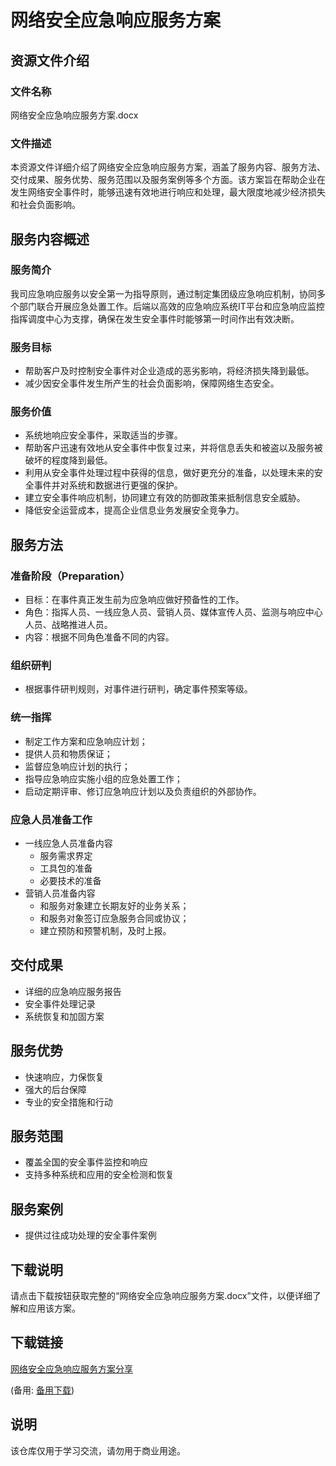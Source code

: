 # 网络安全应急响应服务方案

## 资源文件介绍

### 文件名称
网络安全应急响应服务方案.docx

### 文件描述
本资源文件详细介绍了网络安全应急响应服务方案，涵盖了服务内容、服务方法、交付成果、服务优势、服务范围以及服务案例等多个方面。该方案旨在帮助企业在发生网络安全事件时，能够迅速有效地进行响应和处理，最大限度地减少经济损失和社会负面影响。

## 服务内容概述

### 服务简介
我司应急响应服务以安全第一为指导原则，通过制定集团级应急响应机制，协同多个部门联合开展应急处置工作。后端以高效的应急响应系统IT平台和应急响应监控指挥调度中心为支撑，确保在发生安全事件时能够第一时间作出有效决断。

### 服务目标
- 帮助客户及时控制安全事件对企业造成的恶劣影响，将经济损失降到最低。
- 减少因安全事件发生所产生的社会负面影响，保障网络生态安全。

### 服务价值
- 系统地响应安全事件，采取适当的步骤。
- 帮助客户迅速有效地从安全事件中恢复过来，并将信息丢失和被盗以及服务被破坏的程度降到最低。
- 利用从安全事件处理过程中获得的信息，做好更充分的准备，以处理未来的安全事件并对系统和数据进行更强的保护。
- 建立安全事件响应机制，协同建立有效的防御政策来抵制信息安全威胁。
- 降低安全运营成本，提高企业信息业务发展安全竞争力。

## 服务方法

### 准备阶段（Preparation）
- 目标：在事件真正发生前为应急响应做好预备性的工作。
- 角色：指挥人员、一线应急人员、营销人员、媒体宣传人员、监测与响应中心人员、战略推进人员。
- 内容：根据不同角色准备不同的内容。

### 组织研判
- 根据事件研判规则，对事件进行研判，确定事件预案等级。

### 统一指挥
- 制定工作方案和应急响应计划；
- 提供人员和物质保证；
- 监督应急响应计划的执行；
- 指导应急响应实施小组的应急处置工作；
- 启动定期评审、修订应急响应计划以及负责组织的外部协作。

### 应急人员准备工作
- 一线应急人员准备内容
  - 服务需求界定
  - 工具包的准备
  - 必要技术的准备
- 营销人员准备内容
  - 和服务对象建立长期友好的业务关系；
  - 和服务对象签订应急服务合同或协议；
  - 建立预防和预警机制，及时上报。

## 交付成果
- 详细的应急响应服务报告
- 安全事件处理记录
- 系统恢复和加固方案

## 服务优势
- 快速响应，力保恢复
- 强大的后台保障
- 专业的安全措施和行动

## 服务范围
- 覆盖全国的安全事件监控和响应
- 支持多种系统和应用的安全检测和恢复

## 服务案例
- 提供过往成功处理的安全事件案例

## 下载说明
请点击下载按钮获取完整的“网络安全应急响应服务方案.docx”文件，以便详细了解和应用该方案。

## 下载链接
[网络安全应急响应服务方案分享](https://pan.quark.cn/s/be5a547e83a9) 

(备用: [备用下载](https://pan.baidu.com/s/10LlD7FJmjAuG0_uz-jA9qg?pwd=1234))

## 说明

该仓库仅用于学习交流，请勿用于商业用途。
